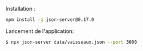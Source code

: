 Installation :
``` bash
npm install -g json-server@0.17.0
```

Lancement de l'application:
``` bash
$ npx json-server data/vaisseaux.json --port 3000
```
